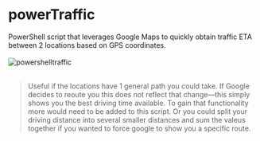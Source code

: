 # powerTraffic
PowerShell script that leverages Google Maps to quickly obtain traffic ETA between 2 locations based on GPS coordinates.
<br><br>
![powershelltraffic](https://user-images.githubusercontent.com/105183376/174414426-683661f0-c40e-4171-8c09-903fa50610de.PNG)
<br><br>
> Useful if the locations have 1 general path you could take. If Google decides to reoute you this does not reflect that change—this simply shows you the best driving time available. To gain that functionality more would need to be added to this script. Or you could split your driving distance into several smaller distances and sum the valeus together if you wanted to force google to show you a specific route.
